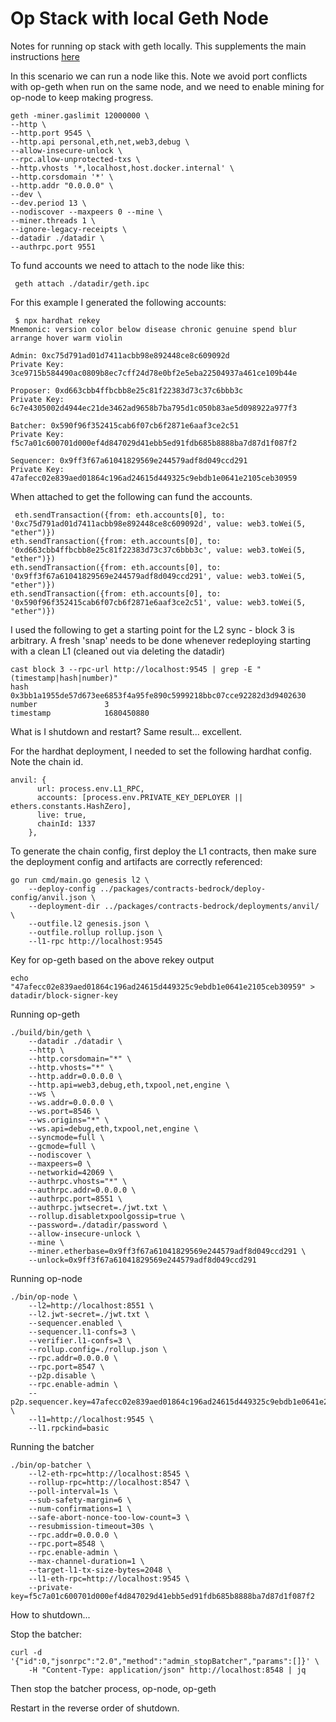 # Op Stack with local Geth Node

Notes for running op stack with geth locally. This supplements the main instructions [here](https://stack.optimism.io/docs/build/getting-started/)

In this scenario we can run a node like this. Note we avoid port conflicts with op-geth when run on the same node, and we need to enable mining for op-node to keep making progress.

```
geth -miner.gaslimit 12000000 \
--http \
--http.port 9545 \
--http.api personal,eth,net,web3,debug \
--allow-insecure-unlock \
--rpc.allow-unprotected-txs \
--http.vhosts '*,localhost,host.docker.internal' \
--http.corsdomain '*' \
--http.addr "0.0.0.0" \
--dev \
--dev.period 13 \
--nodiscover --maxpeers 0 --mine \
--miner.threads 1 \
--ignore-legacy-receipts \
--datadir ./datadir \
--authrpc.port 9551
```

To fund accounts we need to attach to the node like this:

```
 geth attach ./datadir/geth.ipc
```

For this example I generated the following accounts:

```
 $ npx hardhat rekey
Mnemonic: version color below disease chronic genuine spend blur arrange hover warm violin

Admin: 0xc75d791ad01d7411acbb98e892448ce8c609092d
Private Key: 3ce9715b584490ac0809b8ec7cff24d78e0bf2e5eba22504937a461ce109b44e

Proposer: 0xd663cbb4ffbcbb8e25c81f22383d73c37c6bbb3c
Private Key: 6c7e4305002d4944ec21de3462ad9658b7ba795d1c050b83ae5d098922a977f3

Batcher: 0x590f96f352415cab6f07cb6f2871e6aaf3ce2c51
Private Key: f5c7a01c600701d000ef4d847029d41ebb5ed91fdb685b8888ba7d87d1f087f2

Sequencer: 0x9ff3f67a61041829569e244579adf8d049ccd291
Private Key: 47afecc02e839aed01864c196ad24615d449325c9ebdb1e0641e2105ceb30959
```

When attached to get the following can fund the accounts.

```
 eth.sendTransaction({from: eth.accounts[0], to: '0xc75d791ad01d7411acbb98e892448ce8c609092d', value: web3.toWei(5, "ether")})
eth.sendTransaction({from: eth.accounts[0], to: '0xd663cbb4ffbcbb8e25c81f22383d73c37c6bbb3c', value: web3.toWei(5, "ether")})
eth.sendTransaction({from: eth.accounts[0], to: '0x9ff3f67a61041829569e244579adf8d049ccd291', value: web3.toWei(5, "ether")})
eth.sendTransaction({from: eth.accounts[0], to: '0x590f96f352415cab6f07cb6f2871e6aaf3ce2c51', value: web3.toWei(5, "ether")})
```

I used the following to get a starting point for the L2 sync - block 3 is arbitrary. A fresh 'snap' needs
to be done whenever redeploying starting with a clean L1 (cleaned out via deleting the datadir)

```
cast block 3 --rpc-url http://localhost:9545 | grep -E "(timestamp|hash|number)"
hash                 0x3bb1a1955de57d673ee6853f4a95fe890c5999218bbc07cce92282d3d9402630
number               3
timestamp            1680450880
```

What is I shutdown and restart? Same result... excellent.

For the hardhat deployment, I needed to set the following hardhat config. Note the chain id.


```
anvil: {
      url: process.env.L1_RPC,
      accounts: [process.env.PRIVATE_KEY_DEPLOYER || ethers.constants.HashZero],
      live: true,
      chainId: 1337
    },
```
To generate the chain config, first deploy the L1 contracts, then make sure the deployment
config and artifacts are correctly referenced:

```
go run cmd/main.go genesis l2 \
    --deploy-config ../packages/contracts-bedrock/deploy-config/anvil.json \
    --deployment-dir ../packages/contracts-bedrock/deployments/anvil/ \
    --outfile.l2 genesis.json \
    --outfile.rollup rollup.json \
    --l1-rpc http://localhost:9545
```

Key for op-geth based on the above rekey output

```
echo "47afecc02e839aed01864c196ad24615d449325c9ebdb1e0641e2105ceb30959" > datadir/block-signer-key
```

Running op-geth

```
./build/bin/geth \
	--datadir ./datadir \
	--http \
	--http.corsdomain="*" \
	--http.vhosts="*" \
	--http.addr=0.0.0.0 \
	--http.api=web3,debug,eth,txpool,net,engine \
	--ws \
	--ws.addr=0.0.0.0 \
	--ws.port=8546 \
	--ws.origins="*" \
	--ws.api=debug,eth,txpool,net,engine \
	--syncmode=full \
	--gcmode=full \
	--nodiscover \
	--maxpeers=0 \
	--networkid=42069 \
	--authrpc.vhosts="*" \
	--authrpc.addr=0.0.0.0 \
	--authrpc.port=8551 \
	--authrpc.jwtsecret=./jwt.txt \
	--rollup.disabletxpoolgossip=true \
	--password=./datadir/password \
	--allow-insecure-unlock \
	--mine \
	--miner.etherbase=0x9ff3f67a61041829569e244579adf8d049ccd291 \
	--unlock=0x9ff3f67a61041829569e244579adf8d049ccd291
```

Running op-node

```
./bin/op-node \
	--l2=http://localhost:8551 \
	--l2.jwt-secret=./jwt.txt \
	--sequencer.enabled \
	--sequencer.l1-confs=3 \
	--verifier.l1-confs=3 \
	--rollup.config=./rollup.json \
	--rpc.addr=0.0.0.0 \
	--rpc.port=8547 \
	--p2p.disable \
	--rpc.enable-admin \
	--p2p.sequencer.key=47afecc02e839aed01864c196ad24615d449325c9ebdb1e0641e2105ceb30959 \
	--l1=http://localhost:9545 \
	--l1.rpckind=basic
```

Running the batcher

```
./bin/op-batcher \
    --l2-eth-rpc=http://localhost:8545 \
    --rollup-rpc=http://localhost:8547 \
    --poll-interval=1s \
    --sub-safety-margin=6 \
    --num-confirmations=1 \
    --safe-abort-nonce-too-low-count=3 \
    --resubmission-timeout=30s \
    --rpc.addr=0.0.0.0 \
    --rpc.port=8548 \
    --rpc.enable-admin \
    --max-channel-duration=1 \
    --target-l1-tx-size-bytes=2048 \
    --l1-eth-rpc=http://localhost:9545 \
    --private-key=f5c7a01c600701d000ef4d847029d41ebb5ed91fdb685b8888ba7d87d1f087f2
```

How to shutdown...

Stop the batcher:

```
curl -d '{"id":0,"jsonrpc":"2.0","method":"admin_stopBatcher","params":[]}' \
    -H "Content-Type: application/json" http://localhost:8548 | jq
```

Then stop the batcher process, op-node, op-geth

Restart in the reverse order of shutdown.